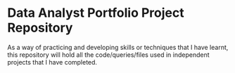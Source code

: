 # Data Analyst Portfolio Project Repository
As a way of practicing and developing skills or techniques that I have learnt, this repository will hold all the code/queries/files used in independent projects that I have completed.
